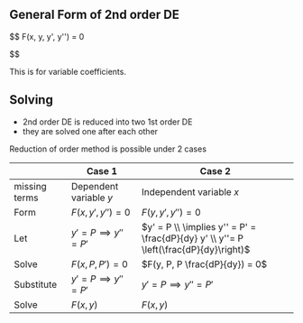 ## General Form of 2nd order DE

$$
F(x, y, y', y'') = 0

$$

This is for variable coefficients.

## Solving

- 2nd order DE is reduced into two 1st order DE
- they are solved one after each other

Reduction of order method is possible under 2 cases

|               | Case 1                     | Case 2                                                       |
| ------------- | -------------------------- | ------------------------------------------------------------ |
| missing terms | Dependent variable $y$     | Independent variable $x$                                     |
| Form          | $F(x, y', y'') = 0$        | $F(y, y', y'') = 0$                                          |
| Let           | $y' = P \implies y'' = P'$ | $y' = P \\ \implies y'' = P' = \frac{dP}{dy} y' \\ y''= P \left(\frac{dP}{dy}\right)$ |
| Solve         | $F(x, P, P') = 0$          | $F(y, P, P \frac{dP}{dy}) = 0$                               |
| Substitute    | $y' = P \implies y'' = P'$ | $y' = P \implies y'' = P'$                                   |
| Solve         | $F(x, y)$                  | $F(x, y)$                                                    |
